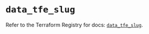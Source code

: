 # `data_tfe_slug`

Refer to the Terraform Registry for docs: [`data_tfe_slug`](https://registry.terraform.io/providers/hashicorp/tfe/0.51.0/docs/data-sources/slug).
